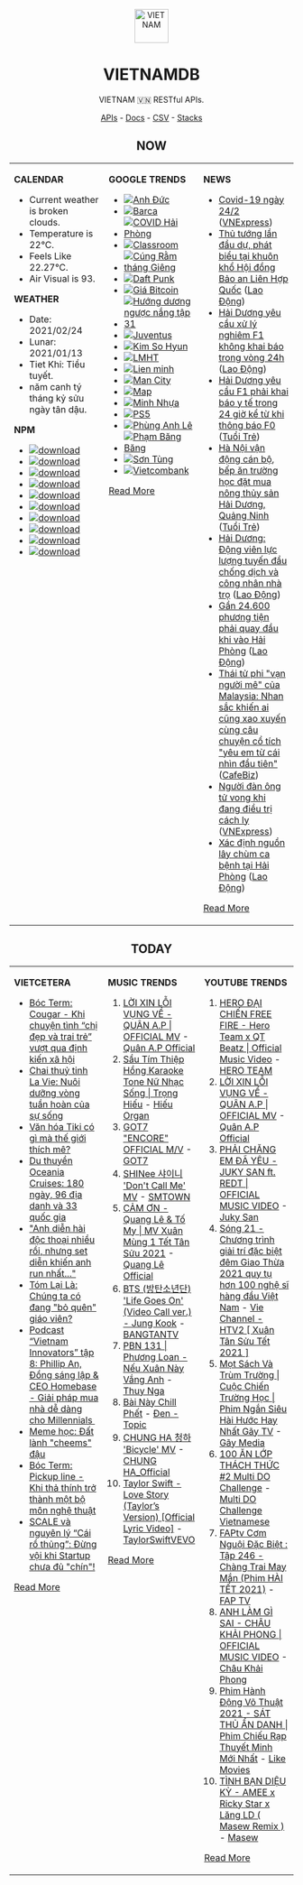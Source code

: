 <p align="center"><img src="https://raw.githubusercontent.com/vietnamdb/vietnamdb/master/images/top.png" alt="VIETNAM" height="60"/></p>
<h1 align="center">VIETNAMDB</h1>
<p align="center">VIETNAM 🇻🇳 RESTful APIs.</p>
<p align="center">
  <a href="https://vietnamdb.herokuapp.com/api">APIs</a> -
  <a href="https://vietnamdb.github.io/#/">Docs</a> -
  <a href="https://github.com/vietnamdb/vietnamdb/tree/master/docs">CSV</a> -
  <a href="https://github.com/vietnamdb/vietnamdb/tree/master/docs/stacks">Stacks</a>
</p>

<h2 align="center">NOW</h2>

<table style="width:100%"><tbody style="width:100%"><tr><td valign="top" width="33%">

**CALENDAR**

- Current weather is broken clouds.
- Temperature is 22°C.
- Feels Like 22.27°C.
- Air Visual is 93.

**WEATHER**

- Date: 2021/02/24
- Lunar: 2021/01/13
- Tiet Khi: Tiểu tuyết.
- năm canh tý tháng kỷ sửu ngày tân dậu.

**NPM**

- [![download](https://img.shields.io/npm/dm/giaohangnhanh.svg?style=flat-square&label=giaohangnhanh&color=red)](https://www.npmjs.com/package/giaohangnhanh)
- [![download](https://img.shields.io/npm/dm/onepay.svg?style=flat-square&label=onepay&color=red)](https://www.npmjs.com/package/onepay)
- [![download](https://img.shields.io/npm/dm/vietcetera.svg?style=flat-square&label=vietcetera&color=red)](https://www.npmjs.com/package/vietcetera)
- [![download](https://img.shields.io/npm/dm/vietnambanks.svg?style=flat-square&label=vietnambanks&color=red)](https://www.npmjs.com/package/vietnambanks)
- [![download](https://img.shields.io/npm/dm/vietnamgovernment.svg?style=flat-square&label=vietnamgovernment&color=red)](https://www.npmjs.com/package/vietnamgovernment)
- [![download](https://img.shields.io/npm/dm/vietnamnews.svg?style=flat-square&label=vietnamnews&color=red)](https://www.npmjs.com/package/vietnamnews)
- [![download](https://img.shields.io/npm/dm/vnapis.svg?style=flat-square&label=vnapis&color=red)](https://www.npmjs.com/package/vnapis)
- [![download](https://img.shields.io/npm/dm/vnpay.svg?style=flat-square&label=vnpay&color=red)](https://www.npmjs.com/package/vnpay)
- [![download](https://img.shields.io/npm/dm/vtcpay.svg?style=flat-square&label=vtcpay&color=red)](https://www.npmjs.com/package/vtcpay)
- [![download](https://img.shields.io/npm/dm/zalopay.svg?style=flat-square&label=zalopay&color=red)](https://www.npmjs.com/package/zalopay)

</td><td valign="top" width="33%">

**GOOGLE TRENDS**

- [![Anh Đức](https://img.shields.io/static/v1?label=Anh%20%C4%90%E1%BB%A9c&message=google&color=red&style=flat-square)](https://www.google.com/search?q=Anh%20%C4%90%E1%BB%A9c)
- [![Barca](https://img.shields.io/static/v1?label=Barca&message=google&color=red&style=flat-square)](https://www.google.com/search?q=Barca)
- [![COVID Hải Phòng](https://img.shields.io/static/v1?label=COVID%20H%E1%BA%A3i%20Ph%C3%B2ng&message=google&color=red&style=flat-square)](https://www.google.com/search?q=COVID%20H%E1%BA%A3i%20Ph%C3%B2ng)
- [![Classroom](https://img.shields.io/static/v1?label=Classroom&message=google&color=red&style=flat-square)](https://www.google.com/search?q=Classroom)
- [![Cúng Rằm tháng Giêng](https://img.shields.io/static/v1?label=C%C3%BAng%20R%E1%BA%B1m%20th%C3%A1ng%20Gi%C3%AAng&message=google&color=red&style=flat-square)](https://www.google.com/search?q=C%C3%BAng%20R%E1%BA%B1m%20th%C3%A1ng%20Gi%C3%AAng)
- [![Daft Punk](https://img.shields.io/static/v1?label=Daft%20Punk&message=google&color=red&style=flat-square)](https://www.google.com/search?q=Daft%20Punk)
- [![Giá Bitcoin](https://img.shields.io/static/v1?label=Gi%C3%A1%20Bitcoin&message=google&color=red&style=flat-square)](https://www.google.com/search?q=Gi%C3%A1%20Bitcoin)
- [![Hướng dương ngược nắng tập 31](https://img.shields.io/static/v1?label=H%C6%B0%E1%BB%9Bng%20d%C6%B0%C6%A1ng%20ng%C6%B0%E1%BB%A3c%20n%E1%BA%AFng%20t%E1%BA%ADp%2031&message=google&color=red&style=flat-square)](https://www.google.com/search?q=H%C6%B0%E1%BB%9Bng%20d%C6%B0%C6%A1ng%20ng%C6%B0%E1%BB%A3c%20n%E1%BA%AFng%20t%E1%BA%ADp%2031)
- [![Juventus](https://img.shields.io/static/v1?label=Juventus&message=google&color=red&style=flat-square)](https://www.google.com/search?q=Juventus)
- [![Kim So Hyun](https://img.shields.io/static/v1?label=Kim%20So%20Hyun&message=google&color=red&style=flat-square)](https://www.google.com/search?q=Kim%20So%20Hyun)
- [![LMHT](https://img.shields.io/static/v1?label=LMHT&message=google&color=red&style=flat-square)](https://www.google.com/search?q=LMHT)
- [![Lien minh](https://img.shields.io/static/v1?label=Lien%20minh&message=google&color=red&style=flat-square)](https://www.google.com/search?q=Lien%20minh)
- [![Man City](https://img.shields.io/static/v1?label=Man%20City&message=google&color=red&style=flat-square)](https://www.google.com/search?q=Man%20City)
- [![Map](https://img.shields.io/static/v1?label=Map&message=google&color=red&style=flat-square)](https://www.google.com/search?q=Map)
- [![Minh Nhựa](https://img.shields.io/static/v1?label=Minh%20Nh%E1%BB%B1a&message=google&color=red&style=flat-square)](https://www.google.com/search?q=Minh%20Nh%E1%BB%B1a)
- [![PS5](https://img.shields.io/static/v1?label=PS5&message=google&color=red&style=flat-square)](https://www.google.com/search?q=PS5)
- [![Phùng Anh Lê](https://img.shields.io/static/v1?label=Ph%C3%B9ng%20Anh%20L%C3%AA&message=google&color=red&style=flat-square)](https://www.google.com/search?q=Ph%C3%B9ng%20Anh%20L%C3%AA)
- [![Phạm Băng Băng](https://img.shields.io/static/v1?label=Ph%E1%BA%A1m%20B%C4%83ng%20B%C4%83ng&message=google&color=red&style=flat-square)](https://www.google.com/search?q=Ph%E1%BA%A1m%20B%C4%83ng%20B%C4%83ng)
- [![Sơn Tùng](https://img.shields.io/static/v1?label=S%C6%A1n%20T%C3%B9ng&message=google&color=red&style=flat-square)](https://www.google.com/search?q=S%C6%A1n%20T%C3%B9ng)
- [![Vietcombank](https://img.shields.io/static/v1?label=Vietcombank&message=google&color=red&style=flat-square)](https://www.google.com/search?q=Vietcombank)

[Read More](https://trends.google.com/trends/?geo=VN)

</td><td valign="top" width="33%">

**NEWS**

- [Covid-19 ngày 24/2](https://vnexpress.net/covid-19-ngay-24-2-4239251.html) ([VNExpress](https://vnexpress.net))
- [Thủ tướng lần đầu dự, phát biểu tại khuôn khổ Hội đồng Bảo an Liên Hợp Quốc](https://laodong.vn/thoi-su/thu-tuong-lan-dau-du-phat-bieu-tai-khuon-kho-hoi-dong-bao-an-lien-hop-quoc-883026.ldo) ([Lao Động](https://laodong.vn))
- [Hải Dương yêu cầu xử lý nghiêm F1 không khai báo trong vòng 24h](https://laodong.vn/xa-hoi/hai-duong-yeu-cau-xu-ly-nghiem-f1-khong-khai-bao-trong-vong-24h-883025.ldo) ([Lao Động](https://laodong.vn))
- [Hải Dương yêu cầu F1 phải khai báo y tế trong 24 giờ kể từ khi thông báo F0](https://tuoitre.vn/hai-duong-yeu-cau-f1-phai-khai-bao-y-te-trong-24-gio-ke-tu-khi-thong-bao-f0-20210223214556038.htm) ([Tuổi Trẻ](https://tuoitre.vn))
- [Hà Nội vận động cán bộ, bếp ăn trường học đặt mua nông thủy sản Hải Dương, Quảng Ninh](https://tuoitre.vn/ha-noi-van-dong-can-bo-bep-an-truong-hoc-dat-mua-nong-thuy-san-hai-duong-quang-ninh-20210223202004779.htm) ([Tuổi Trẻ](https://tuoitre.vn))
- [Hải Dương: Động viên lực lượng tuyến đầu chống dịch và công nhân nhà trọ](https://laodong.vn/cong-doan/hai-duong-dong-vien-luc-luong-tuyen-dau-chong-dich-va-cong-nhan-nha-tro-883018.ldo) ([Lao Động](https://laodong.vn))
- [Gần 24.600 phương tiện phải quay đầu khi vào Hải Phòng](https://laodong.vn/xa-hoi/gan-24600-phuong-tien-phai-quay-dau-khi-vao-hai-phong-883023.ldo) ([Lao Động](https://laodong.vn))
- [Thái tử phi "vạn người mê" của Malaysia: Nhan sắc khiến ai cũng xao xuyến cùng câu chuyện cổ tích "yêu em từ cái nhìn đầu tiên"](https://cafebiz.vn/thai-tu-phi-van-nguoi-me-cua-malaysia-nhan-sac-khien-ai-cung-xao-xuyen-cung-cau-chuyen-co-tich-yeu-em-tu-cai-nhin-dau-tien-20210223215340216.chn) ([CafeBiz](https://cafebiz.vn))
- [Người đàn ông tử vong khi đang điều trị cách ly](https://vnexpress.net/nguoi-dan-ong-tu-vong-khi-dang-dieu-tri-cach-ly-4239236.html) ([VNExpress](https://vnexpress.net))
- [Xác định nguồn lây chùm ca bệnh tại Hải Phòng](https://laodong.vn/xa-hoi/xac-dinh-nguon-lay-chum-ca-benh-tai-hai-phong-883020.ldo) ([Lao Động](https://laodong.vn))

[Read More](docs/news/README.md)

</td></tr></tbody></table>

<h2 align="center">TODAY</h2>

<table style="width:100%"><tbody style="width:100%"><tr><td valign="top" width="33%">

**VIETCETERA**

- [Bóc Term: Cougar - Khi chuyện tình “chị đẹp và trai trẻ” vượt qua định kiến xã hội](https://vietcetera.com/vn/boc-term-cougar-khi-chi-dep-va-trai-tre-vuot-qua-dinh-kien-xa-hoi)
- [Chai thuỷ tinh La Vie: Nuôi dưỡng vòng tuần hoàn của sự sống](https://vietcetera.com/vn/chai-thuy-tinh-la-vie-nuoi-duong-vong-tuan-hoan-cua-su-song)
- [Văn hóa Tiki có gì mà thế giới thích mê? ](https://vietcetera.com/vn/van-hoa-tiki-co-gi-ma-the-gioi-thich-me)
- [Du thuyền Oceania Cruises: 180 ngày, 96 địa danh và 33 quốc gia](https://vietcetera.com/vn/du-thuyen-oceania-cruises-co-hoi-kham-pha-cac-dia-danh-noi-tieng-tai-viet-nam-va-tren-the-gioi)
- ["Anh diễn hài độc thoại nhiều rồi, nhưng set diễn khiến anh run nhất..."](https://vietcetera.com/vn/anh-dien-hai-doc-thoai-nhieu-roi-nhung-set-dien-khien-anh-run-nhat)
- [Tóm Lại Là: Chúng ta có đang "bỏ quên" giáo viên?](https://vietcetera.com/vn/tom-lai-la-chung-ta-co-dang-bo-quen-giao-vien)
- [Podcast “Vietnam Innovators” tập 8: Phillip An, Đồng sáng lập & CEO Homebase - Giải pháp mua nhà dễ dàng cho Millennials ](https://vietcetera.com/vn/podcast-vietnam-innovators-tap-8-phillip-an-dong-sang-lap-ceo-homebase-giai-phap-mua-nha-de-dang-cho-millennials)
- [Meme học: Đất lành "cheems" đậu](https://vietcetera.com/vn/meme-hoc-cheems)
- [Bóc Term: Pickup line - Khi thả thính trở thành một bộ môn nghệ thuật](https://vietcetera.com/vn/boc-term-pick-up-line-tha-thinh-tro-thanh-mon-nghe-thuat)
- [SCALE và nguyên lý “Cái rổ thủng”: Đừng vội khi Startup chưa đủ "chín"! ](https://vietcetera.com/vn/scale-va-nguyen-ly-cai-ro-thung-dung-voi-khi-startup-chua-du-chin)

[Read More](https://vietcetera.com/)

</td><td valign="top" width="33%">

**MUSIC TRENDS**

01. [LỜI XIN LỖI VỤNG VỀ - QUÂN A.P | OFFICIAL MV](https://www.youtube.com/watch?v=LhTwcqI71n0) - [Quân A.P Official](https://www.youtube.com/channel/UCXKnIgvBwPV6G-uT7gBXhcA)
02. [Sầu Tím Thiệp Hồng Karaoke Tone Nữ Nhạc Sống | Trọng Hiếu](https://www.youtube.com/watch?v=BRMjeHz412Q) - [Hiếu Organ](https://www.youtube.com/channel/UCWEYgC77_ZlbDxStQyzOwfA)
03. [GOT7 "ENCORE" OFFICIAL M/V](https://www.youtube.com/watch?v=tAe0yUEzAaI) - [GOT7](https://www.youtube.com/channel/UCNtZPzvkjjB3EuPMNY71cmA)
04. [SHINee 샤이니 'Don't Call Me' MV](https://www.youtube.com/watch?v=p6OoY6xneI0) - [SMTOWN](https://www.youtube.com/channel/UCEf_Bc-KVd7onSeifS3py9g)
05. [CẢM ƠN - Quang Lê & Tố My | MV Xuân Mùng 1 Tết Tân Sửu 2021](https://www.youtube.com/watch?v=SeQ1H0oQCPE) - [Quang Lê Official](https://www.youtube.com/channel/UCNqz53FCc3mUg5NyzHxsXGQ)
06. [BTS (방탄소년단) 'Life Goes On' (Video Call ver.) - Jung Kook](https://www.youtube.com/watch?v=ZmxW5QD7cvM) - [BANGTANTV](https://www.youtube.com/channel/UCLkAepWjdylmXSltofFvsYQ)
07. [PBN 131 | Phương Loan - Nếu Xuân Này Vắng Anh](https://www.youtube.com/watch?v=IvkgmzWH_wk) - [Thuy Nga](https://www.youtube.com/channel/UC7nMrW3baKp0dA5Tz9ulVYQ)
08. [Bài Này Chill Phết](https://www.youtube.com/watch?v=eJZ65JSoM6I) - [Đen - Topic](https://www.youtube.com/channel/UCnO5dE4Vim7ghErGKOakt7w)
09. [CHUNG HA 청하 'Bicycle' MV](https://www.youtube.com/watch?v=_waD9YW8Pa8) - [CHUNG HA_Official](https://www.youtube.com/channel/UC9Gxb0gMCh3EPIDLQXeQUog)
10. [Taylor Swift - Love Story (Taylor’s Version) [Official Lyric Video]](https://www.youtube.com/watch?v=aXzVF3XeS8M) - [TaylorSwiftVEVO](https://www.youtube.com/channel/UCANLZYMidaCbLQFWXBC95Jg)

[Read More](https://www.youtube.com/feed/trending?bp=4gIuCggvbS8wNHJsZhIiUExGZ3F1TG5MNTlhbW42X05FZFc5TGswZDdXZWVST0Q2VA%3D%3D)

</td><td valign="top" width="33%">

**YOUTUBE TRENDS**

01. [HERO ĐẠI CHIẾN FREE FIRE - Hero Team x QT Beatz | Official Music Video](https://www.youtube.com/watch?v=KCzq4aa0wbw) - [HERO TEAM](https://www.youtube.com/channel/UC4uf1-QJkwH-9T5ejvncxIA)
02. [LỜI XIN LỖI VỤNG VỀ - QUÂN A.P | OFFICIAL MV](https://www.youtube.com/watch?v=LhTwcqI71n0) - [Quân A.P Official](https://www.youtube.com/channel/UCXKnIgvBwPV6G-uT7gBXhcA)
03. [PHẢI CHĂNG EM ĐÃ YÊU - JUKY SAN ft. REDT | OFFICIAL MUSIC VIDEO](https://www.youtube.com/watch?v=O81_4VAson4) - [Juky San](https://www.youtube.com/channel/UC78x4PoknbPpD4KkeoVaKZQ)
04. [Sóng 21 - Chương trình giải trí đặc biệt đêm Giao Thừa 2021 quy tụ hơn 100 nghệ sĩ hàng đầu Việt Nam](https://www.youtube.com/watch?v=CHaRCw5ccuA) - [Vie Channel - HTV2 [ Xuân Tân Sửu Tết 2021 ]](https://www.youtube.com/channel/UCkna2OcuN1E6u5I8GVtdkOw)
05. [Mọt Sách Và Trùm Trường | Cuộc Chiến Trường Học | Phim Ngắn Siêu Hài Hước Hay Nhất Gãy TV](https://www.youtube.com/watch?v=tHJN7m4_uYg) - [Gãy Media](https://www.youtube.com/channel/UCTp_WPPxWCjdlXK9kqzxm0A)
06. [100 ĂN LỚP THÁCH THỨC #2 Multi DO Challenge](https://www.youtube.com/watch?v=M7rMwAHbkOA) - [Multi DO Challenge Vietnamese](https://www.youtube.com/channel/UC3ZxI9t1wW-Re_XCG66cphA)
07. [FAPtv Cơm Nguội Đặc Biệt : Tập 246 - Chàng Trai May Mắn (Phim HÀI TẾT 2021)](https://www.youtube.com/watch?v=GKRppaLQrI8) - [FAP TV](https://www.youtube.com/channel/UC0jDoh3tVXCaqJ6oTve8ebA)
08. [ANH LÀM GÌ SAI - CHÂU KHẢI PHONG | OFFICIAL MUSIC VIDEO](https://www.youtube.com/watch?v=1KHmzzUMnTc) - [Châu Khải Phong](https://www.youtube.com/channel/UCoISHZnrIOn4SunyqjrRt4w)
09. [Phim Hành Động Võ Thuật 2021 - SÁT THỦ ẨN DANH | Phim Chiếu Rạp Thuyết Minh Mới Nhất](https://www.youtube.com/watch?v=qSqv22xvfVU) - [Like Movies](https://www.youtube.com/channel/UCWDfO46yvUbLudW99_rVTBg)
10. [TÌNH BẠN DIỆU KỲ - AMEE x Ricky Star x Lăng LD ( Masew Remix )](https://www.youtube.com/watch?v=yFqzSq6T-Iw) - [Masew](https://www.youtube.com/channel/UCpm6kKrf5OdNRZ9hMgk3gsA)

[Read More](https://www.youtube.com/feed/trending)

</td></tr></tbody></table>
